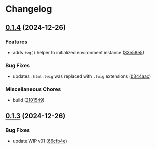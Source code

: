 # Changelog

## [0.1.4](https://github.com/devuri/twigit/compare/v0.1.3...v0.1.4) (2024-12-26)


### Features

* adds `twg()` helper to initialized environment instance ([83e58e5](https://github.com/devuri/twigit/commit/83e58e5e6cb37b1a372fbd1cc74e927dfeacdd18))


### Bug Fixes

* updates `.html.twig` was replaced with `.twig` extensions ([b344aac](https://github.com/devuri/twigit/commit/b344aacaa15b47259bea05ed7aef6bca904f7e4e))


### Miscellaneous Chores

* build ([2101549](https://github.com/devuri/twigit/commit/21015494238c598d786b33adb624916ec9e03c90))

## [0.1.3](https://github.com/devuri/twigit/compare/v0.1.2...v0.1.3) (2024-12-26)


### Bug Fixes

* update WIP v01 ([66cfb4e](https://github.com/devuri/twigit/commit/66cfb4eb9a9cd7d8b26c1c63f6802b6fdcc5f777))
